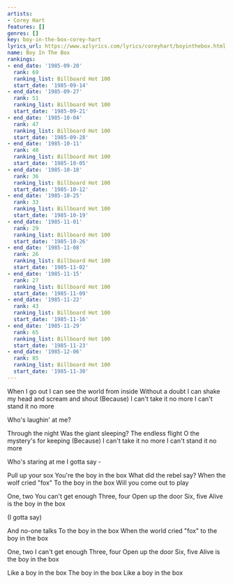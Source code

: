 ```yaml
---
artists:
- Corey Hart
features: []
genres: []
key: boy-in-the-box-corey-hart
lyrics_url: https://www.azlyrics.com/lyrics/coreyhart/boyinthebox.html
name: Boy In The Box
rankings:
- end_date: '1985-09-20'
  rank: 69
  ranking_list: Billboard Hot 100
  start_date: '1985-09-14'
- end_date: '1985-09-27'
  rank: 51
  ranking_list: Billboard Hot 100
  start_date: '1985-09-21'
- end_date: '1985-10-04'
  rank: 47
  ranking_list: Billboard Hot 100
  start_date: '1985-09-28'
- end_date: '1985-10-11'
  rank: 40
  ranking_list: Billboard Hot 100
  start_date: '1985-10-05'
- end_date: '1985-10-18'
  rank: 36
  ranking_list: Billboard Hot 100
  start_date: '1985-10-12'
- end_date: '1985-10-25'
  rank: 33
  ranking_list: Billboard Hot 100
  start_date: '1985-10-19'
- end_date: '1985-11-01'
  rank: 29
  ranking_list: Billboard Hot 100
  start_date: '1985-10-26'
- end_date: '1985-11-08'
  rank: 26
  ranking_list: Billboard Hot 100
  start_date: '1985-11-02'
- end_date: '1985-11-15'
  rank: 27
  ranking_list: Billboard Hot 100
  start_date: '1985-11-09'
- end_date: '1985-11-22'
  rank: 43
  ranking_list: Billboard Hot 100
  start_date: '1985-11-16'
- end_date: '1985-11-29'
  rank: 65
  ranking_list: Billboard Hot 100
  start_date: '1985-11-23'
- end_date: '1985-12-06'
  rank: 85
  ranking_list: Billboard Hot 100
  start_date: '1985-11-30'
---
```


When I go out
I can see the world from inside
Without a doubt
I can shake my head and scream and shout
(Because) I can't take it no more
I can't stand it no more

Who's laughin' at me?

Through the night
Was the giant sleeping?
The endless flight
O the mystery's for keeping
(Because) I can't take it no more
I can't stand it no more

Who's staring at me
I gotta say -


Pull up your sox
You're the boy in the box
What did the rebel say?
When the wolf cried "fox"
To the boy in the box
Will you come out to play

One, two 
You can't get enough
Three, four
Open up the door
Six, five
Alive is the boy in the box

(I gotta say)



And no-one talks
To the boy in the box
When the world cried "fox"
to the boy in the box

One, two
I can't get enough
Three, four
Open up the door
Six, five
Alive is the boy in the box

Like a boy in the box
The boy in the box
Like a boy in the box



